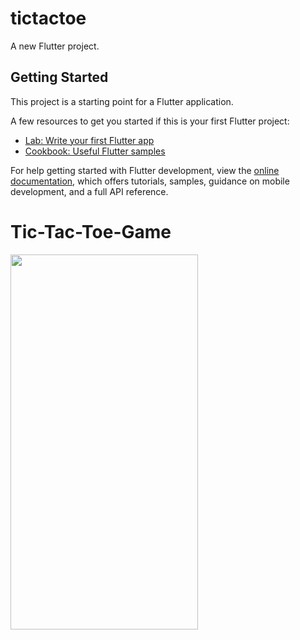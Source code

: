 # tictactoe

A new Flutter project.

## Getting Started

This project is a starting point for a Flutter application.

A few resources to get you started if this is your first Flutter project:

- [Lab: Write your first Flutter app](https://docs.flutter.dev/get-started/codelab)
- [Cookbook: Useful Flutter samples](https://docs.flutter.dev/cookbook)

For help getting started with Flutter development, view the
[online documentation](https://docs.flutter.dev/), which offers tutorials,
samples, guidance on mobile development, and a full API reference.
# Tic-Tac-Toe-Game





<img src="https://github.com/ii9oh/Tic-Tac-Toe-Game/assets/98194640/be906fb1-acc8-4630-b7a8-2604ab4336b4" style=" width:300px ; height:600px "  >
